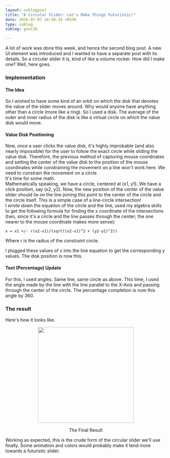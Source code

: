 ```yaml
---
layout: sublogpost
title: "A Circular Slider: Let's Make Things Futuristic!"
date: 2016-07-07 16:50:34 +0530
type: sublog
sublog: gsoc16

---
```


A lot of work was done this week, and hence the second blog post. A new UI element was introduced and I wanted to have a separate post with its details. So a circular slider it is, kind of like a volume rocker. How did I make one? Well, here goes.
 
### Implementation

#### The Idea
So I wished to have some kind of an orbit on which the disk that denotes the value of the slider moves around. Why would anyone have anything other than a circle (more like a ring). So I used a disk. The average of the outer and inner radius of the disk is like a virtual circle on which the value disk would move. 

#### Value Disk Positioning
Now, once a user clicks the value disk, it's highly improbable (and also nearly impossible) for the user to follow the exact circle while sliding the value disk. Therefore, the previous method of capturing mouse coordinates and setting the center of the value disk to the position of the mouse coordinates while constraining the movement on a line won't work here. We need to constrain the movement on a circle.     
It's time for some math.    
Mathematically speaking, we have a circle, centered at (x1, y1). We have a click position, say (x2, y2). Now, the new position of the center of the value slider should lie on the line joining this point to the center of the circle and the circle itself. This is a simple case of a line-circle intersection!    
I wrote down the equation of the circle and the line, used my algebra skills to get the following formula for finding the x coordinate of the intersections (two, since it's a circle and the line passes through the center; the one nearer to the mouse coordinate makes more sense):
  
    x = x1 +/- r(x2-x1)/(sqrt((x2-x1)^2 + (y2-y1)^2))
    
Where r is the radius of the constraint circle.
 
 I plugged these values of x into the line equation to get the corresponding y values. The disk position is now this.
 
#### Text (Percentage) Update
For this, I used angles. Same line, same circle as above. This time, I used the angle made by the line with the line parallel to the X-Axis and passing through the center of the circle. The percentage completion is now this angle by 360.

### The result
Here's how it looks like.

<center>
    <img src="http://i.giphy.com/UpmVl5a064Qgg.gif" class="img-responsive" style="height:300px">
    <p>The Final Result</p>
</center>

Working as expected, this is the crude form of the circular slider we'll use finally. Some animation and colors would probably make it tend more towards a futuristic slider.  